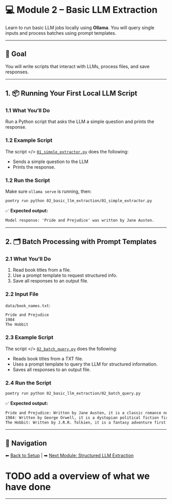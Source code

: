 # 💻 Module 2 – Basic LLM Extraction

Learn to run basic LLM jobs locally using **Ollama**. You will query single inputs and process batches using prompt templates.

---

## 🎯 Goal

You will write scripts that interact with LLMs, process files, and save responses.

---

## 1. 📦 Running Your First Local LLM Script

### **1.1 What You’ll Do**

Run a Python script that asks the LLM a simple question and prints the response.

### **1.2 Example Script**

The script </> [`01_simple_extractor.py`](./01_simple_extractor.py) does the following:

- Sends a simple question to the LLM
- Prints the response.

### **1.2 Run the Script**

Make sure `ollama serve` is running, then:

```bash
poetry run python 02_basic_llm_extraction/01_simple_extractor.py
```

✅ **Expected output:**

```txt
Model response: 'Pride and Prejudice' was written by Jane Austen.
```

---

## 2. 🗂️ Batch Processing with Prompt Templates

### **2.1 What You’ll Do**

1. Read book titles from a file.
2. Use a prompt template to request structured info.
3. Save all responses to an output file.

### **2.2 Input File**

`data/book_names.txt`:

```txt
Pride and Prejudice
1984
The Hobbit
```

### **2.3 Example Script**

The script </> [`02_batch_query.py`](./02_batch_query.py) does the following:

- Reads book titles from a TXT file.
- Uses a prompt template to query the LLM for structured information.
- Saves all responses to an output file.

### **2.4 Run the Script**

```bash
poetry run python 02_basic_llm_extraction/02_batch_query.py
```

✅ **Expected output:**

```txt
Pride and Prejudice: Written by Jane Austen, it is a classic romance novel first published in 1813.
1984: Written by George Orwell, it is a dystopian political fiction first published in 1949.
The Hobbit: Written by J.R.R. Tolkien, it is a fantasy adventure first published in 1937.
```

---

## 🔗 Navigation

⬅ [Back to Setup](../01_setup/README.md) | ➡ [Next Module: Structured LLM Extraction](../03_structured_llm_extraction/README.md)

# TODO add a overview of what we have done

---
